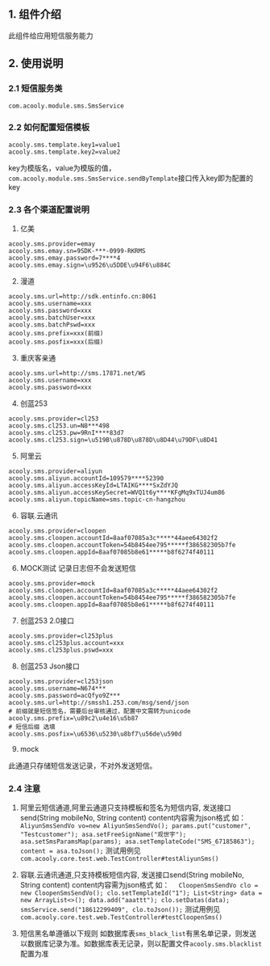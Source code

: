 <!-- title: 短信发送组件  -->
<!-- type: infrastructure -->
<!-- author: kule,shuijing,qiubo -->
## 1. 组件介绍

此组件给应用短信服务能力

## 2. 使用说明

### 2.1 短信服务类

    com.acooly.module.sms.SmsService

### 2.2 如何配置短信模板

```
acooly.sms.template.key1=value1
acooly.sms.template.key2=value2
```

key为模版名，value为模版的值，`com.acooly.module.sms.SmsService.sendByTemplate`接口传入key即为配置的key
    
### 2.3 各个渠道配置说明

1. 亿美
```
acooly.sms.provider=emay
acooly.sms.emay.sn=9SDK-***-0999-RKRMS
acooly.sms.emay.password=7****4
acooly.sms.emay.sign=\u9526\u5DDE\u94F6\u884C
```

2. 漫道
```
acooly.sms.url=http://sdk.entinfo.cn:8061
acooly.sms.username=xxx
acooly.sms.password=xxx
acooly.sms.batchUser=xxx
acooly.sms.batchPswd=xxx
acooly.sms.prefix=xxx(前缀)
acooly.sms.posfix=xxx(后缀)
```
3. 重庆客亲通
```
acooly.sms.url=http://sms.17871.net/WS
acooly.sms.username=xxx
acooly.sms.password=xxx
```
4. 创蓝253
```
acooly.sms.provider=cl253
acooly.sms.cl253.un=N8***498
acooly.sms.cl253.pw=9RnI****83d7
acooly.sms.cl253.sign=\u519B\u878D\u878D\u8D44\u79DF\u8D41
```

5. 阿里云
```
acooly.sms.provider=aliyun
acooly.sms.aliyun.accountId=109579****52390
acooly.sms.aliyun.accessKeyId=LTAIKG****SxZdYJQ
acooly.sms.aliyun.accessKeySecret=WVQ1t6y****KFgMq9xTUJ4um86
acooly.sms.aliyun.topicName=sms.topic-cn-hangzhou
```

6. 容联.云通讯
```
acooly.sms.provider=cloopen
acooly.sms.cloopen.accountId=8aaf07085a3c*****44aee64302f2
acooly.sms.cloopen.accountToken=54b8454ee795*****f386582305b7fe
acooly.sms.cloopen.appId=8aaf07085b8e61*****b8f6274f40111
```
 
6. MOCK测试 记录日志但不会发送短信
```
acooly.sms.provider=mock
acooly.sms.cloopen.accountId=8aaf07085a3c*****44aee64302f2
acooly.sms.cloopen.accountToken=54b8454ee795*****f386582305b7fe
acooly.sms.cloopen.appId=8aaf07085b8e61*****b8f6274f40111
```    

7. 创蓝253 2.0接口
```
acooly.sms.provider=cl253plus
acooly.sms.cl253plus.account=xxx
acooly.sms.cl253plus.pswd=xxx
```
8. 创蓝253 Json接口

```
acooly.sms.provider=cl253json
acooly.sms.username=N674***
acooly.sms.password=acQfyo9Z***
acooly.sms.url=http://smssh1.253.com/msg/send/json
# 前缀就是短信签名，需要后台审核通过，配置中文需转为unicode
acooly.sms.prefix=\u89c2\u4e16\u5b87
# 短信后缀 选填
acooly.sms.posfix=\u6536\u5230\u8bf7\u56de\u590d
```

9. mock

此通道只存储短信发送记录，不对外发送短信。

### 2.4 注意
   
1. 阿里云短信通道,阿里云通道只支持模板和签名为短信内容,
   发送接口send(String mobileNo, String content) content内容需为json格式 如：
   `AliyunSmsSendVo vo=new AliyunSmsSendVo();
    params.put("customer", "Testcustomer");
    asa.setFreeSignName("观世宇");
    asa.setSmsParamsMap(params);
    asa.setTemplateCode("SMS_67185863");
    content = asa.toJson();`
    测试用例见 `com.acooly.core.test.web.TestController#testAliyunSms()`
    
2. 容联.云通讯通道,只支持模板短信内容,
   发送接口send(String mobileNo, String content) content内容需为json格式 如：
   `  CloopenSmsSendVo clo = new CloopenSmsSendVo();
      clo.setTemplateId("1");
      List<String> data = new ArrayList<>();
      data.add("aaattt");
      clo.setDatas(data);
      smsService.send("18612299409", clo.toJson());`
    测试用例见 `com.acooly.core.test.web.TestController#testCloopenSms()`    
    
3. 短信黑名单遵循以下规则
  如数据库表`sms_black_list`有黑名单记录，则发送以数据库记录为准。如数据库表无记录，则以配置文件`acooly.sms.blacklist`配置为准
    